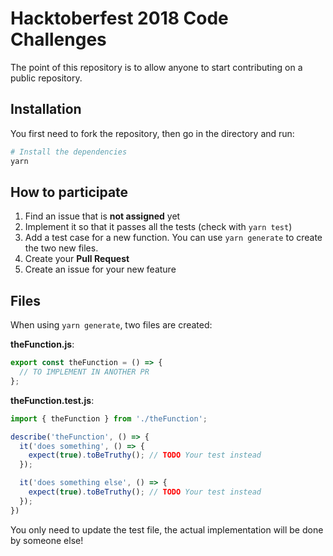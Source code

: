 # Hacktoberfest 2018 Code Challenges

The point of this repository is to allow anyone to start contributing on a
public repository.

## Installation

You first need to fork the repository, then go in the directory and run:

```bash
# Install the dependencies
yarn
```

## How to participate

1. Find an issue that is **not assigned** yet
2. Implement it so that it passes all the tests (check with `yarn test`)
3. Add a test case for a new function. You can use `yarn generate` to create the two new files.
4. Create your **Pull Request**
5. Create an issue for your new feature

## Files

When using `yarn generate`, two files are created:

**theFunction.js**:

```js
export const theFunction = () => {
  // TO IMPLEMENT IN ANOTHER PR
};
```

**theFunction.test.js**:

```js
import { theFunction } from './theFunction';

describe('theFunction', () => {
  it('does something', () => {
    expect(true).toBeTruthy(); // TODO Your test instead
  });

  it('does something else', () => {
    expect(true).toBeTruthy(); // TODO Your test instead
  });
})
```

You only need to update the test file, the actual implementation will be done
by someone else!
